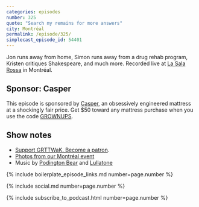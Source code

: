 ```yaml
---
categories: episodes
number: 325
quote: "Search my remains for more answers"
city: Montréal
permalink: /episode/325/
simplecast_episode_id: 54401
---
```


Jon runs away from home, Simon runs away from a drug rehab program, Kristen critiques Shakespeare, and much more. Recorded live at [La Sala Rossa](http://lasalarossa.com) in Montréal.

## Sponsor: Casper
This episode is sponsored by [Casper](http://casper.com/grownups), an obsessively engineered mattress at a shockingly fair price. Get $50 toward any mattress purchase when you use the code [GROWNUPS](http://casper.com/grownups).

## Show notes
* [Support GRTTWaK. Become a patron](https://grownupsreadthingstheywroteaskids.com/support/?utm_source=podcast&utm_medium=referral&utm_campaign=325).
* [Photos from our Montréal event](https://www.facebook.com/media/set/?set=a.10154391878418600.1073741884.121054468599&type=1&l=fc9d71ca94)
* Music by [Podington Bear](https://geo.itunes.apple.com/us/artist/podington-bear/id250459572?at=10lR7u&mt=1&app=music) and [Lullatone](https://geo.itunes.apple.com/us/artist/lullatone/id34467705?at=10lR7u&mt=1&app=music)

{% include boilerplate_episode_links.md number=page.number %}

{% include social.md number=page.number %}

{% include subscribe_to_podcast.html number=page.number %}